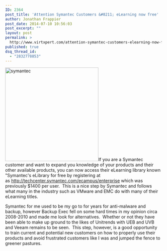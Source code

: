 ```yaml
---
ID: 2364
post_title: 'Attention Symantec Customers &#8211; eLearning now free'
author: Jonathan Frappier
post_date: 2014-07-10 10:56:03
post_excerpt: ""
layout: post
permalink: >
  http://www.virtxpert.com/attention-symantec-customers-elearning-now-free/
published: true
dsq_thread_id:
  - "2832778853"
---
```

<a href="http://www.virtxpert.com/wp-content/uploads/2014/07/symantec.png"><img class="alignleft size-medium wp-image-2399" src="http://www.virtxpert.com/wp-content/uploads/2014/07/symantec-300x300.png" alt="symantec" width="300" height="300" /></a>If you are a Symantec customer and want to expand you knowledge of your products and their other available products, you can now access their eLearning library known "Symantec's eLibrary for free by registering at as <a href="http://techcenter.symantec.com/ecampus/enterprise" target="_blank">http://techcenter.symantec.com/ecampus/enterprise</a> which was previously $1400 per user.  This is a nice step by Symantec and follows what many in the industry such as VMware and EMC do with many of their eLearning titles.

Symantec for me used to be my go to for years for anti-malware and backup, however Backup Exec fell on some hard times in my opinion circa 2008-2010 and made me look for alternatives.  Whether or not they have been able to make up ground to the likes of Unitrends with UEB and UVB and Veeam remains to be seen.  This step, however, is a good opportunity to train current and potential new customers on how to properly use their products and avoid frustrated customers like I was and jumped the fence to greener pastures.